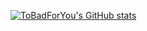 [![ToBadForYou's GitHub stats](https://github-readme-stats.vercel.app/api?username=ToBadForYou)](https://github.com/anuraghazra/github-readme-stats)
